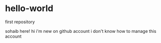 # hello-world
first repository

sohaib here! hi i'm new on github account
i don't know how to manage this account
